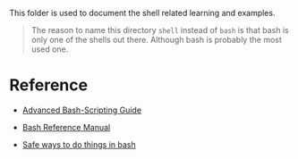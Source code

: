 This folder is used to document the shell related learning and examples.

> The reason to name this directory `shell` instead of `bash` is that bash is only one of the shells out there.
> Although bash is probably the most used one.

# Reference

  - [Advanced Bash-Scripting Guide](https://tldp.org/LDP/abs/abs-guide.pdf)

  - [Bash Reference Manual](https://www.gnu.org/software/bash/manual/html_node/index.html#Top)

  - [Safe ways to do things in bash](https://github.com/anordal/shellharden/blob/master/how_to_do_things_safely_in_bash.md)

